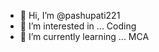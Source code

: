 - 👋 Hi, I’m @pashupati221
- 👀 I’m interested in ... Coding
- 🌱 I’m currently learning ... MCA
<!-- - 💞️ I’m looking to collaborate on ...
- 📫 How to reach me ...
- 😄 Pronouns: ...
- ⚡ Fun fact: 
--->

<!---
pashupati221/pashupati221 is a ✨ special ✨ repository because its `README.md` (this file) appears on your GitHub profile.
You can click the Preview link to take a look at your changes.
--->
